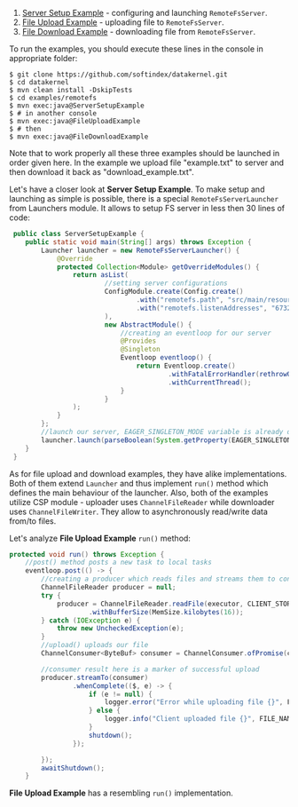 1. [Server Setup Example](https://github.com/softindex/datakernel/blob/master/examples/remotefs/src/main/java/io/datakernel/examples/ServerSetupExample.java) - 
configuring and launching `RemoteFsServer`.
2. [File Upload Example](https://github.com/softindex/datakernel/blob/master/examples/remotefs/src/main/java/io/datakernel/examples/FileUploadExample.java) - 
uploading file to `RemoteFsServer`.
3. [File Download Example](https://github.com/softindex/datakernel/blob/master/examples/remotefs/src/main/java/io/datakernel/examples/FileDownloadExample.java) - 
downloading file from `RemoteFsServer`.

To run the examples, you should execute these lines in the console in appropriate folder:
```
$ git clone https://github.com/softindex/datakernel.git
$ cd datakernel
$ mvn clean install -DskipTests
$ cd examples/remotefs
$ mvn exec:java@ServerSetupExample
$ # in another console
$ mvn exec:java@FileUploadExample
$ # then
$ mvn exec:java@FileDownloadExample
```

Note that to work properly all these three examples should be launched in order given here.
In the example we upload file "example.txt" to server and then download it back as "download_example.txt".

Let's have a closer look at **Server Setup Example**. To make setup and launching as simple is possible, there is a 
special `RemoteFsServerLauncher` from Launchers module. It allows to setup FS server in less then 30 lines of code:

```java
 public class ServerSetupExample {
 	public static void main(String[] args) throws Exception {
 		Launcher launcher = new RemoteFsServerLauncher() {
 			@Override
 			protected Collection<Module> getOverrideModules() {
 				return asList(
 						//setting server configurations
 						ConfigModule.create(Config.create()
 								.with("remotefs.path", "src/main/resources/server_storage")
 								.with("remotefs.listenAddresses", "6732")
 						),
 						new AbstractModule() {
 							//creating an eventloop for our server
 							@Provides
 							@Singleton
 							Eventloop eventloop() {
 								return Eventloop.create()
 										.withFatalErrorHandler(rethrowOnAnyError())
 										.withCurrentThread();
 							}
 						}
 				);
 			}
 		};
 		//launch our server, EAGER_SINGLETON_MODE variable is already defined in RemoteFsServerLauncher 
 		launcher.launch(parseBoolean(System.getProperty(EAGER_SINGLETONS_MODE)), args);
 	}
 }
```

As for file upload and download examples, they have alike implementations. Both of them extend `Launcher` and thus 
implement `run()` method which defines the main behaviour of the launcher.
Also, both of the examples utilize CSP module - uploader uses `ChannelFileReader` while downloader uses `ChannelFileWriter`. 
They allow to asynchronously read/write data from/to files. 

Let's analyze **File Upload Example** `run()` method:

```java
protected void run() throws Exception {
	//post() method posts a new task to local tasks
	eventloop.post(() -> {
		//creating a producer which reads files and streams them to consumer
		ChannelFileReader producer = null;
		try {
			producer = ChannelFileReader.readFile(executor, CLIENT_STORAGE.resolve(FILE_NAME))
					.withBufferSize(MemSize.kilobytes(16));
		} catch (IOException e) {
			throw new UncheckedException(e);
		}
		//upload() uploads our file
		ChannelConsumer<ByteBuf> consumer = ChannelConsumer.ofPromise(client.upload(FILE_NAME));

		//consumer result here is a marker of successful upload
		producer.streamTo(consumer)
			    .whenComplete(($, e) -> {
					if (e != null) {
						logger.error("Error while uploading file {}", FILE_NAME, e);
					} else {
						logger.info("Client uploaded file {}", FILE_NAME);
					}
					shutdown();
				});

		});
		awaitShutdown();
	}
```

**File Upload Example** has a resembling `run()` implementation. 
